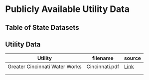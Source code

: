 # Publicly Available Utility Data

## Table of State Datasets

## Utility Data

| Utility                        | filename       | source                                                                                                                                                     |
|--------------------------------|----------------|------------------------------------------------------------------------------------------------------------------------------------------------------------|
| Greater Cincinnati Water Works | Cincinnati.pdf | [Link](chrome-extension://efaidnbmnnnibpcajpcglclefindmkaj/https://www.cincinnati-oh.gov/water/linkservid/FA3AEC91-536F-48B2-84DBE12F70E03531/showMeta/0/) |
|                                |                |                                                                                                                                                            |
|                                |                |                                                                                                                                                            |
